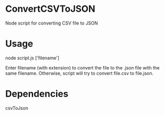 # ConvertCSVToJSON
Node script for converting CSV file to JSON

# Usage

node script.js ['filename']

Enter filename (with extension) to convert the file to the .json file with the same filename.
Otherwise, script will try to convert file.csv to file.json.

# Dependencies

csvToJson
